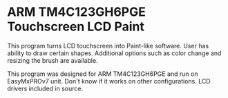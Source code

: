 # ARM TM4C123GH6PGE Touchscreen LCD Paint

This program turns LCD touchscreen into Paint-like software. User has ability to draw certain shapes. Additional options such as color change and resizing the brush are available.

This program was designed for ARM TM4C123GH6PGE and run on EasyMxPROv7 unit. Don't know if it works on other configurations. LCD drivers included in source.
